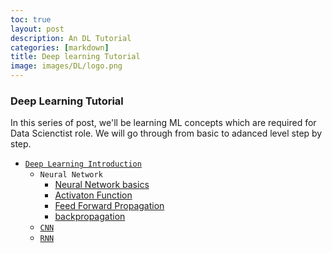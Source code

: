 ```yaml
---
toc: true
layout: post
description: An DL Tutorial
categories: [markdown]
title: Deep learning Tutorial
image: images/DL/logo.png
---
```


### Deep Learning Tutorial

In this series of post, we'll be learning ML concepts which are required for Data Scienctist role.
We will go through from basic to adanced level step by step. 

- [`Deep Learning Introduction`](https://github.com/fastai/fastpages)
	- `Neural Network`
		- [Neural Network basics](https://github.com/smsrikanthreddy/deep_learning/blob/main/Understanding_Artificial_Neural_Networks(ANN).ipynb)
		- [Activaton Function](https://github.com/smsrikanthreddy/deep_learning/blob/main/Activation_Functions.ipynb)
		- [Feed Forward Propagation](https://github.com/smsrikanthreddy/deep_learning/blob/main/NN_Feedforward.ipynb)
		- [backpropagation](https://github.com/smsrikanthreddy/deep_learning/blob/main/NN_backpropagation.ipynb)
	- [`CNN`](https://github.com/smsrikanthreddy/deep_learning/blob/main/Convolutional_Neural_Network.ipynb)
	- [`RNN`]()